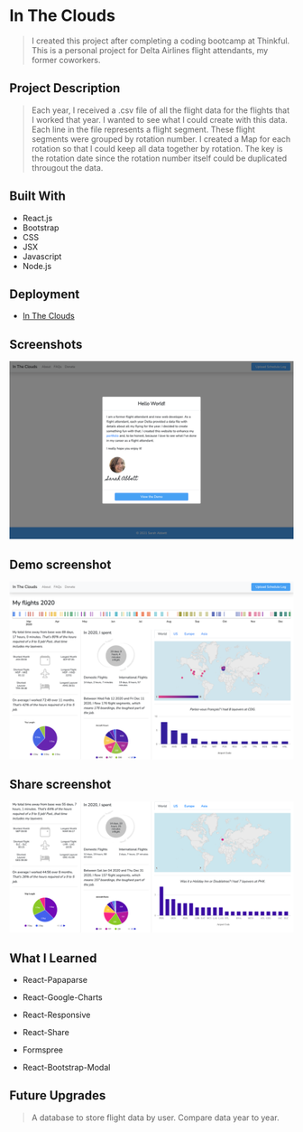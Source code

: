# In The Clouds

> I created this project after completing a coding bootcamp at Thinkful. This is a personal project for Delta Airlines flight attendants, my former coworkers.

## Project Description

> Each year, I received a .csv file of all the flight data for the flights that I worked that year. I wanted to see what I could create with this data.
> Each line in the file represents a flight segment. These flight segments were grouped by rotation number. I created a Map for each rotation so that I could keep all data together by rotation. The key is the rotation date since the rotation number itself could be duplicated througout the data.

## Built With

- React.js
- Bootstrap
- CSS
- JSX
- Javascript
- Node.js

## Deployment

- [In The Clouds](https://intheclouds.us/)

## Screenshots

![Screenshot](./src/images/modal.png)

## Demo screenshot

![Screenshot](./src/images/dashboard.png)

## Share screenshot

![Screenshot](./src/images/sharing.jpg)

## What I Learned

- React-Papaparse

- React-Google-Charts

- React-Responsive

- React-Share

- Formspree

- React-Bootstrap-Modal

## Future Upgrades

> A database to store flight data by user.
> Compare data year to year.
